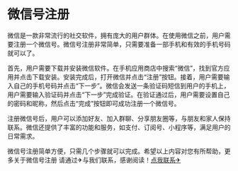 # 微信号注册

微信是一款非常流行的社交软件，拥有庞大的用户群体。在使用微信之前，用户需要注册一个微信号。微信号注册非常简单，只需要准备一部手机和有效的手机号码就可以了。

首先，用户需要下载并安装微信软件。在手机应用商店中搜索“微信”，找到官方应用并点击下载安装。安装完成后，打开微信并点击“注册”按钮。接着，用户需要输入自己的手机号码并点击“下一步”。微信会发送一条验证码短信到用户的手机上，用户需要输入验证码并点击“下一步”完成验证。在验证通过后，用户需要设置自己的密码和昵称，然后点击“完成”按钮即可成功注册一个微信号。

注册微信号后，用户可以添加好友、加入群聊、分享朋友圈等，与朋友和家人保持联系。微信还提供了丰富的功能和服务，如支付、订阅号、小程序等，满足用户的日常需求。

微信号注册简单方便，只需几个步骤就可以完成。希望以上内容对您有所帮助，更多关于微信号注册 请通过✈与我们联系，感谢阅读！[点我联系✈](https://my.G208.com)